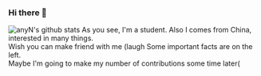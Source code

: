 ### Hi there 👋
![anyN's github stats](https://github-readme-stats.vercel.app/api?username=anyNeko&hide=commits) 
As you see, I'm a student. Also I comes from China, interested in many things.  
Wish you can make friend with me (laugh
Some important facts are on the left.  
Maybe I'm going to make my number of contributions some time later(
<!--
**anyNeko/anyNeko** is a ✨ _special_ ✨ repository because its `README.md` (this file) appears on your GitHub profile.

Here are some ideas to get you started:

- 🔭 I’m currently working on ...
- 🌱 I’m currently learning ...
- 👯 I’m looking to collaborate on ...
- 🤔 I’m looking for help with ...
- 💬 Ask me about ...
- 📫 How to reach me: ...
- 😄 Pronouns: ...
- ⚡ Fun fact: ...
-->
